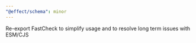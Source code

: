 ```yaml
---
"@effect/schema": minor
---
```


Re-export FastCheck to simplify usage and to resolve long term issues with ESM/CJS
